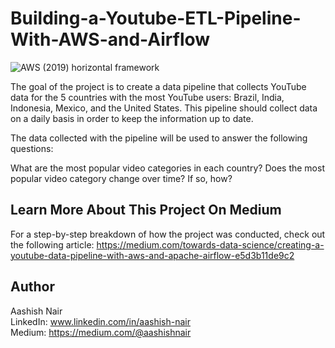 
# Building-a-Youtube-ETL-Pipeline-With-AWS-and-Airflow
![AWS (2019) horizontal framework](https://user-images.githubusercontent.com/47230033/233806822-0b589864-6fab-499f-ba38-4b3ecbc54628.jpeg)


 
The goal of the project is to create a data pipeline that collects YouTube data for the 5 countries with the most YouTube users: Brazil, India, Indonesia, Mexico, and the United States. This pipeline should collect data on a daily basis in order to keep the information up to date.

The data collected with the pipeline will be used to answer the following questions:

What are the most popular video categories in each country?
Does the most popular video category change over time? If so, how?


## Learn More About This Project On Medium

For a step-by-step breakdown of how the project was conducted, check out the following article: https://medium.com/towards-data-science/creating-a-youtube-data-pipeline-with-aws-and-apache-airflow-e5d3b11de9c2

## Author
Aashish Nair  
LinkedIn: www.linkedin.com/in/aashish-nair  
Medium: https://medium.com/@aashishnair






